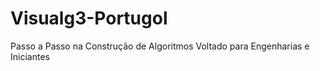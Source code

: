 # Visualg3-Portugol
Passo a Passo na Construção de Algoritmos Voltado para Engenharias e Iniciantes
